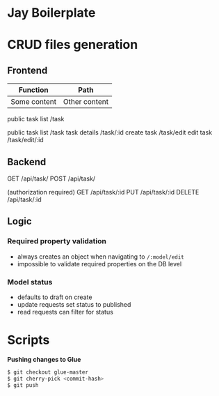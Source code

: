 # Jay Boilerplate

# CRUD files generation

## Frontend

| Function | Path |
| ---------------- | ---------------- |
| Some content     | Other content    |****

public task list /task

public task list /task
task details /task/:id
create task /task/edit
edit task /task/edit/:id

## Backend

GET /api/task/
POST /api/task/

(authorization required)
GET /api/task/:id
PUT /api/task/:id
DELETE /api/task/:id

## Logic

### Required property validation

- always creates an object when navigating to `/:model/edit`
- impossible to validate required properties on the DB level

### Model status

- defaults to draft on create
- update requests set status to published
- read requests can filter for status


# Scripts

**Pushing changes to Glue**

```bash
$ git checkout glue-master
$ git cherry-pick <commit-hash>
$ git push
```

